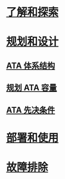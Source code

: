 # [了解和探索](/advanced-threat-analytics/understand-explore/what-is-ata)
# [规划和设计](ata-capacity-planning.md)
## [ATA 体系结构](ata-architecture.md)
## [规划 ATA 容量](ata-capacity-planning.md)
## [ATA 先决条件](ata-prerequisites.md)
# [部署和使用](/advanced-threat-analytics/deploy-use/install-ata)
# [故障排除](/advanced-threat-analytics/troubleshoot/troubleshooting-ata-using-logs)


<!--HONumber=May16_HO1-->


